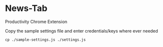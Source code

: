 # News-Tab
Productivity Chrome Extension

Copy the sample settings file and enter credentials/keys where ever needed

    cp ./sample-settings.js ./settings.js